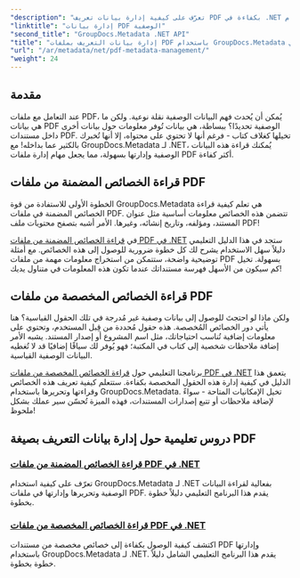 ```yaml
---
"description": "تعرّف على كيفية إدارة بيانات تعريف PDF بكفاءة في .NET باستخدام GroupDocs.Metadata. يغطي هذا الدليل الشامل كل شيء، بدءًا من إضافة البيانات التعريفية وتحريرها واستخراجها، وصولًا إلى أفضل الممارسات لضمان سلاسة التنفيذ في تطبيقات .NET."
"linktitle": "إدارة بيانات PDF الوصفية"
"second_title": "GroupDocs.Metadata .NET API"
"title": "إدارة بيانات التعريف بملفات PDF باستخدام GroupDocs.Metadata في .NET"
"url": "/ar/metadata/net/pdf-metadata-management/"
"weight": 24
---
```


## مقدمة

عند التعامل مع ملفات PDF، يُمكن أن يُحدث فهم البيانات الوصفية نقلة نوعية. ولكن ما هي بيانات PDF الوصفية تحديدًا؟ ببساطة، هي بيانات تُوفر معلومات حول بيانات أخرى داخل مستندات PDF. تخيلها كغلاف كتاب - فرغم أنها لا تحتوي على محتواه، إلا أنها تُخبرك بالكثير عما بداخله! مع GroupDocs.Metadata لـ .NET، يُمكنك قراءة هذه البيانات الوصفية وإدارتها بسهولة، مما يجعل مهام إدارة ملفات PDF أكثر كفاءة.

## قراءة الخصائص المضمنة من ملفات PDF

الخطوة الأولى للاستفادة من قوة GroupDocs.Metadata هي تعلم كيفية قراءة الخصائص المضمنة في ملفات PDF. تتضمن هذه الخصائص معلومات أساسية مثل عنوان المستند، ومؤلفه، وتاريخ إنشائه، وغيرها. الأمر أشبه بتصفح محتويات ملف PDF!

في [قراءة الخصائص المضمنة من ملفات PDF في .NET](./reading-built-in-properties-from-pdf/) ستجد في هذا الدليل التعليمي دليلاً سهل الاستخدام يشرح لك كل خطوة ضرورية للوصول إلى هذه الخصائص. مع أمثلة توضيحية واضحة، ستتمكن من استخراج معلومات مهمة من ملفات PDF بسهولة. تخيل كم سيكون من الأسهل فهرسة مستنداتك عندما تكون هذه المعلومات في متناول يديك!

## قراءة الخصائص المخصصة من ملفات PDF

ولكن ماذا لو احتجتَ للوصول إلى بيانات وصفية غير مُدرجة في تلك الحقول القياسية؟ هنا يأتي دور الخصائص المُخصصة. هذه حقول مُحددة من قِبل المستخدم، وتحتوي على معلومات إضافية تُناسب احتياجاتك، مثل اسم المشروع أو إصدار المستند. يشبه الأمر إضافة ملاحظات شخصية إلى كتاب في المكتبة؛ فهو يُوفر لك سياقًا إضافيًا قد لا تُغطيه البيانات الوصفية القياسية.

برنامجنا التعليمي حول [قراءة الخصائص المخصصة من ملفات PDF في .NET](./reading-custom-properties-from-pdf/) يتعمق هذا الدليل في كيفية إدارة هذه الحقول المخصصة بكفاءة. ستتعلم كيفية تعريف هذه الخصائص وقراءتها وتحريرها باستخدام GroupDocs.Metadata. تخيل الإمكانيات المتاحة - سواءً لإضافة ملاحظات أو تتبع إصدارات المستندات، فهذه الميزة تُحسّن سير عملك بشكل ملحوظ!

## دروس تعليمية حول إدارة بيانات التعريف بصيغة PDF
### [قراءة الخصائص المضمنة من ملفات PDF في .NET](./reading-built-in-properties-from-pdf/)
تعرّف على كيفية استخدام GroupDocs.Metadata لـ .NET بفعالية لقراءة البيانات الوصفية وتحريرها وإدارتها في ملفات PDF. يقدم هذا البرنامج التعليمي دليلاً خطوة بخطوة.
### [قراءة الخصائص المخصصة من ملفات PDF في .NET](./reading-custom-properties-from-pdf/)
اكتشف كيفية الوصول بكفاءة إلى خصائص مخصصة من مستندات PDF وإدارتها باستخدام GroupDocs.Metadata لـ .NET. يقدم هذا البرنامج التعليمي الشامل دليلاً خطوة بخطوة.